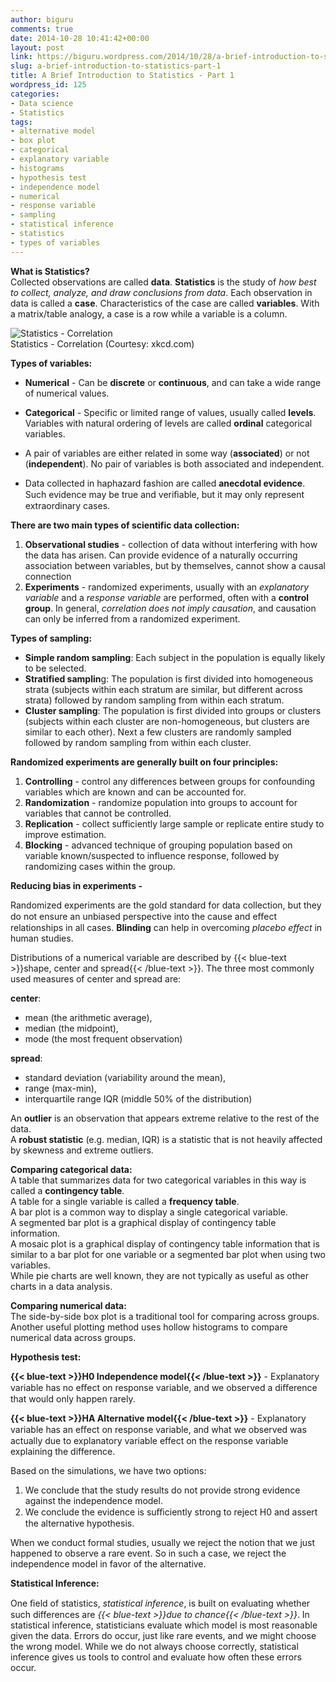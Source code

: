 ```yaml
---
author: biguru
comments: true
date: 2014-10-28 10:41:42+00:00
layout: post
link: https://biguru.wordpress.com/2014/10/28/a-brief-introduction-to-statistics-part-1/
slug: a-brief-introduction-to-statistics-part-1
title: A Brief Introduction to Statistics - Part 1
wordpress_id: 125
categories:
- Data science
- Statistics
tags:
- alternative model
- box plot
- categorical
- explanatory variable
- histograms
- hypothesis test
- independence model
- numerical
- response variable
- sampling
- statistical inference
- statistics
- types of variables
---
```


**What is Statistics?**  
Collected observations are called **data**. **Statistics** is the study of _how best to collect, analyze, and draw conclusions from data_. Each observation in data is called a **case**. Characteristics of the case are called **variables**. With a matrix/table analogy, a case is a row while a variable is a column.

![Statistics - Correlation](/post/correlation.jpg?w=300)  
Statistics - Correlation (Courtesy: xkcd.com)

**Types of variables:**  

- **Numerical** - Can be **discrete** or **continuous**, and can take a wide range of numerical values.
- **Categorical** - Specific or limited range of values, usually called **levels**. Variables with natural ordering of levels are called **ordinal** categorical variables.  

- A pair of variables are either related in some way (**associated**) or not (**independent**). No pair of variables is both associated and independent.
- Data collected in haphazard fashion are called **anecdotal evidence**. Such evidence may be true and veriﬁable, but it may only represent extraordinary cases.

**There are two main types of scientific data collection:**  

1. **Observational studies** - collection of data without interfering with how the data has arisen. Can provide evidence of a naturally occurring association between variables, but by themselves, cannot show a causal connection
2. **Experiments** - randomized experiments, usually with an _explanatory variable_ and a _response variable_ are performed, often with a **control group**.
In general, _correlation does not imply causation_, and causation can only be inferred from a randomized experiment.

**Types of sampling:**  

- **Simple random sampling**: Each subject in the population is equally likely to be selected.
- **Stratified samplin**g: The population is first divided into homogeneous strata (subjects within each stratum are similar, but different across strata) followed by random sampling from within each stratum.
- **Cluster sampling**: The population is first divided into groups or clusters (subjects within each cluster are non-homogeneous, but clusters are similar to each other). Next a few clusters are randomly sampled followed by random sampling from within each cluster.

**Randomized experiments are generally built on four principles:**  

1. **Controlling** - control any differences between groups for confounding variables which are known and can be accounted for.
2. **Randomization** - randomize population into groups to account for variables that cannot be controlled.
3. **Replication** - collect sufficiently large sample or replicate entire study to improve estimation.
4. **Blocking** - advanced technique of grouping population based on variable known/suspected to influence response, followed by randomizing cases within the group.  

**Reducing bias in experiments -**  

Randomized experiments are the gold standard for data collection, but they do not ensure an unbiased perspective into the cause and eﬀect relationships in all cases. **Blinding** can help in overcoming _placebo effect_ in human studies.

Distributions of a numerical variable are described by {{< blue-text >}}shape, center and spread{{< /blue-text >}}. The three most commonly used measures of center and spread are:  

**center**:   
- mean (the arithmetic average),  
- median (the midpoint),  
- mode (the most frequent observation)  

**spread**:  
- standard deviation (variability around the mean),  
- range (max-min),  
- interquartile range IQR (middle 50% of the distribution)  

An **outlier** is an observation that appears extreme relative to the rest of the data.  
A **robust statistic** (e.g. median, IQR) is a statistic that is not heavily affected by skewness and extreme outliers.

**Comparing categorical data:**  
A table that summarizes data for two categorical variables in this way is called a **contingency table**.  
A table for a single variable is called a **frequency table**.  
A bar plot is a common way to display a single categorical variable.  
A segmented bar plot is a graphical display of contingency table information.  
A mosaic plot is a graphical display of contingency table information that is similar to a bar plot for one variable or a segmented bar plot when using two variables.  
While pie charts are well known, they are not typically as useful as other charts in a data analysis.

**Comparing numerical data:**  
The side-by-side box plot is a traditional tool for comparing across groups.  
Another useful plotting method uses hollow histograms to compare numerical data across groups.

**Hypothesis test:**  

**{{< blue-text >}}H0 Independence model{{< /blue-text >}}** - Explanatory variable has no eﬀect on response variable, and we observed a diﬀerence that would only happen rarely.  

**{{< blue-text >}}HA Alternative model{{< /blue-text >}}** - Explanatory variable has an eﬀect on response variable, and what we observed was actually due to explanatory variable effect on the response variable explaining the difference.  

Based on the simulations, we have two options:  

1. We conclude that the study results do not provide strong evidence against the independence model.
2. We conclude the evidence is suﬃciently strong to reject H0 and assert the alternative hypothesis.  

When we conduct formal studies, usually we reject the notion that we just happened to observe a rare event. So in such a case, we reject the independence model in favor of the alternative.

**Statistical Inference:**  

One ﬁeld of statistics, _statistical inference_, is built on evaluating whether such differences are _{{< blue-text >}}due to chance{{< /blue-text >}}_. In statistical inference, statisticians evaluate which model is most reasonable given the data. Errors do occur, just like rare events, and we might choose the wrong model. While we do not always choose correctly, statistical inference gives us tools to control and evaluate how often these errors occur.
